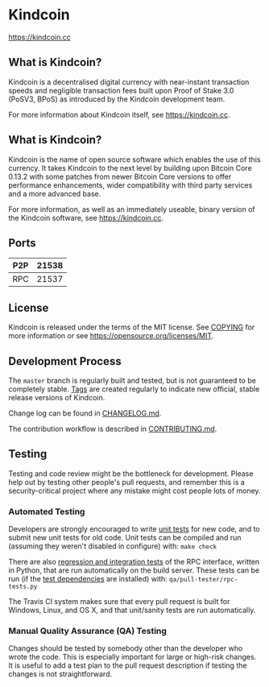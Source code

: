 Kindcoin
=====================================

https://kindcoin.cc

What is Kindcoin?
----------------

Kindcoin is a decentralised digital currency with near-instant transaction speeds and negligible transaction fees built upon Proof of Stake 3.0 (PoSV3, BPoS) as
introduced by the Kindcoin development team.

For more information about Kindcoin itself, see https://kindcoin.cc.

What is Kindcoin?
----------------

Kindcoin is the name of open source software which enables the use of this currency. It takes Kindcoin to the next level by building upon
Bitcoin Core 0.13.2 with some patches from newer Bitcoin Core versions to offer performance enhancements, wider compatibility with third party services and a more advanced base.

For more information, as well as an immediately useable, binary version of the Kindcoin software, see https://kindcoin.cc.

Ports
-----

P2P | 21538
--- | ---
RPC | 21537

License
-------

Kindcoin is released under the terms of the MIT license. See [COPYING](COPYING) for more
information or see https://opensource.org/licenses/MIT.

Development Process
-------------------

The `master` branch is regularly built and tested, but is not guaranteed to be
completely stable. [Tags](https://github.com/kindcoincore/kindcoin/tags) are created
regularly to indicate new official, stable release versions of Kindcoin.

Change log can be found in [CHANGELOG.md](CHANGELOG.md).

The contribution workflow is described in [CONTRIBUTING.md](CONTRIBUTING.md).


Testing
-------

Testing and code review might be the bottleneck for development. Please help out by testing
other people's pull requests, and remember this is a security-critical project where any mistake might cost people
lots of money.

### Automated Testing

Developers are strongly encouraged to write [unit tests](/doc/unit-tests.md) for new code, and to
submit new unit tests for old code. Unit tests can be compiled and run
(assuming they weren't disabled in configure) with: `make check`

There are also [regression and integration tests](/qa) of the RPC interface, written
in Python, that are run automatically on the build server.
These tests can be run (if the [test dependencies](/qa) are installed) with: `qa/pull-tester/rpc-tests.py`

The Travis CI system makes sure that every pull request is built for Windows, Linux, and OS X, and that unit/sanity tests are run automatically.

### Manual Quality Assurance (QA) Testing

Changes should be tested by somebody other than the developer who wrote the
code. This is especially important for large or high-risk changes. It is useful
to add a test plan to the pull request description if testing the changes is
not straightforward.

